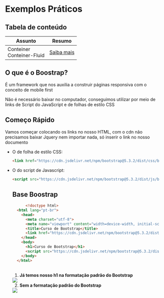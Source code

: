#   Exemplos Práticos

## Tabela de conteúdo
|Assunto|Resumo|
|-------|------|
|Conteiner <br> Conteiner-Fluid| [Saiba mais](Conteiners.md)|
## O que é o Boostrap?
<p>É um framework que nos auxilia a construir páginas responsiva com o conceito de mobile first</p>
Não é necessário baixar no computador, conseguimos utilizar por meio de links de Script do JavaScript e de folhas de estilo CSS


## Começo Rápido

Vamos começar colocando os links no nosso HTML, com o cdn não precisamos baixar Jquery nem importar nada, só inserir o link no nosso documento

- O de folha de estilo CSS:

    ``` html
    <link href="https://cdn.jsdelivr.net/npm/bootstrap@5.3.2/dist/css/bootstrap.min.css" rel="stylesheet" integrity="sha384-T3c6CoIi6uLrA9TneNEoa7RxnatzjcDSCmG1MXxSR1GAsXEV/Dwwykc2MPK8M2HN" crossorigin="anonymous">
    ```

- O do script de Javascript:
    ``` html
    <script src="https://cdn.jsdelivr.net/npm/bootstrap@5.3.2/dist/js/bootstrap.bundle.min.js" integrity="sha384-C6RzsynM9kWDrMNeT87bh95OGNyZPhcTNXj1NW7RuBCsyN/o0jlpcV8Qyq46cDfL" crossorigin="anonymous"></script>
    ```

    ## Base Boostrap
  ```html
        <!doctype html>
    <html lang="pt-br">
      <head>
        <meta charset="utf-8">
        <meta name="viewport" content="width=device-width, initial-scale=1">
        <title>Curso de Bootstrap</title>
        <link href="https://cdn.jsdelivr.net/npm/bootstrap@5.3.2/dist/css/bootstrap.min.css" rel="stylesheet" integrity="sha384-T3c6CoIi6uLrA9TneNEoa7RxnatzjcDSCmG1MXxSR1GAsXEV/Dwwykc2MPK8M2HN" crossorigin="anonymous">
      </head>
      <body>
        <h1>Curso de Bootstrap</h1>
        <script src="https://cdn.jsdelivr.net/npm/bootstrap@5.3.2/dist/js/bootstrap.bundle.min.js" integrity="sha384-C6RzsynM9kWDrMNeT87bh95OGNyZPhcTNXj1NW7RuBCsyN/o0jlpcV8Qyq46cDfL" crossorigin="anonymous"></script>
      </body>
    </html>
  ```
  <br>

  1. **Já temos nosso h1 na formatação padrão do Bootstrap**
  <img src="Imagens/BaseBootsrap.PNG">
  
  <br>

  2. **Sem a formatação padrão do Bootstrap**
  <img src="Imagens/BaseHtml.PNG">

